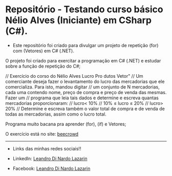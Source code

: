 # Repositório - Testando curso básico Nélio Alves (Iniciante) em CSharp (C#).

* Este repositório foi criado para divulgar um projeto de repetição (for) com (Vetores) em C# (.NET).

O projeto foi criado para exercitar a programação em C# (.NET) e estudar sobre a função de repetição do C#; 

// Exercício do corso do Nélio Alves Lucro Pro dutos Vetor"
// Um comerciante deseja fazer o levantamento do lucro das mercadorias que ele comercializa. Para isto, mandou digitar
// um conjunto de N mercadorias, cada uma contendo nome, preço de compra e preço de venda das mesmas. Fazer um
// programa que leia tais dados e determine e escreva quantas mercadorias proporcionaram:
// lucro< 10%
// 10% ≤ lucro ≤ 20%
// lucro> 20%
// Determine e escreva também o valor total de compra e de venda de todas as mercadorias, assim como o lucro total.

Programa muito bacana pra aprender (for), (if) e Vetores;

O exercício está no site: [beecrowd](https://www.beecrowd.com.br/judge/pt)

**********************************************************************************

* Links das minhas redes sociais!!

* LinkedIn: 
[Leandro Di Nardo Lazarin](https://www.linkedin.com/in/leandro-di-nardo-lazarin-694a59236/)

* Facebook:
[Leandro Di Nardo Lazarin](https://www.facebook.com/leandro.dinardolazarin)
